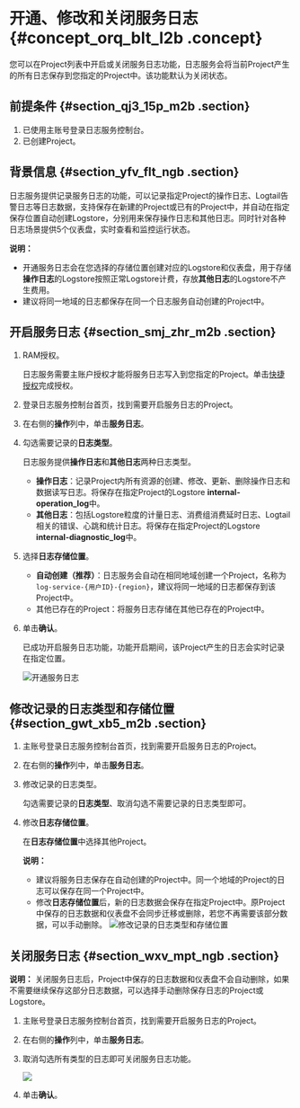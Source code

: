 # 开通、修改和关闭服务日志 {#concept_orq_blt_l2b .concept}

您可以在Project列表中开启或关闭服务日志功能，日志服务会将当前Project产生的所有日志保存到您指定的Project中。该功能默认为关闭状态。

## 前提条件 {#section_qj3_15p_m2b .section}

1.  已使用主账号登录日志服务控制台。
2.  已创建Project。

## 背景信息 {#section_yfv_flt_ngb .section}

日志服务提供记录服务日志的功能，可以记录指定Project的操作日志、Logtail告警日志等日志数据，支持保存在新建的Project或已有的Project中，并自动在指定保存位置自动创建Logstore，分别用来保存操作日志和其他日志。同时针对各种日志场景提供5个仪表盘，实时查看和监控运行状态。

**说明：** 

-   开通服务日志会在您选择的存储位置创建对应的Logstore和仪表盘，用于存储**操作日志**的Logstore按照正常Logstore计费，存放**其他日志**的Logstore不产生费用。
-   建议将同一地域的日志都保存在同一个日志服务自动创建的Project中。

## 开启服务日志 {#section_smj_zhr_m2b .section}

1.  RAM授权。

    日志服务需要主账户授权才能将服务日志写入到您指定的Project。单击[快捷授权](https://ram.console.aliyun.com/?spm=5176.2020520112.113.d3.559134c0e6iTZm#/role/authorize?request=%7B%22Requests%22:%20%7B%22request1%22:%20%7B%22RoleName%22:%20%22AliyunLogArchiveRole%22,%20%22TemplateId%22:%20%22Archive%22%7D%7D,%20%22ReturnUrl%22:%20%22https:%2F%2Fsls.console.aliyun.com%2F%22,%20%22Service%22:%20%22Log%22%7D)完成授权。

2.  登录日志服务控制台首页，找到需要开启服务日志的Project。
3.  在右侧的**操作**列中，单击**服务日志**。
4.  勾选需要记录的**日志类型**。

    日志服务提供**操作日志**和**其他日志**两种日志类型。

    -   **操作日志**：记录Project内所有资源的创建、修改、更新、删除操作日志和数据读写日志。将保存在指定Project的Logstore **internal-operation\_log**中。
    -   **其他日志**：包括Logstore粒度的计量日志、消费组消费延时日志、Logtail相关的错误、心跳和统计日志。将保存在指定Project的Logstore **internal-diagnostic\_log**中。
5.  选择**日志存储位置**。

    -   **自动创建（推荐）**：日志服务会自动在相同地域创建一个Project，名称为`log-service-{用户ID}-{region}`，建议将同一地域的日志都保存到该Project中。
    -   其他已存在的Project：将服务日志存储在其他已存在的Project中。
6.  单击**确认**。

    已成功开启服务日志功能，功能开启期间，该Project产生的日志会实时记录在指定位置。

    ![](images/7234_zh-CN.png "开通服务日志")


## 修改记录的日志类型和存储位置 {#section_gwt_xb5_m2b .section}

1.  主账号登录日志服务控制台首页，找到需要开启服务日志的Project。
2.  在右侧的**操作**列中，单击**服务日志**。
3.  修改记录的日志类型。

    勾选需要记录的**日志类型**、取消勾选不需要记录的日志类型即可。

4.  修改**日志存储位置**。

    在**日志存储位置**中选择其他Project。

    **说明：** 

    -   建议将服务日志保存在自动创建的Project中。同一个地域的Project的日志可以保存在同一个Project中。
    -   修改**日志存储位置**后，新的日志数据会保存在指定Project中。原Project中保存的日志数据和仪表盘不会同步迁移或删除，若您不再需要该部分数据，可以手动删除。
    ![](images/7235_zh-CN.png "修改记录的日志类型和存储位置")


## 关闭服务日志 {#section_wxv_mpt_ngb .section}

**说明：** 关闭服务日志后，Project中保存的日志数据和仪表盘不会自动删除，如果不需要继续保存这部分日志数据，可以选择手动删除保存日志的Project或Logstore。

1.  主账号登录日志服务控制台首页，找到需要开启服务日志的Project。
2.  在右侧的**操作**列中，单击**服务日志**。
3.  取消勾选所有类型的日志即可关闭服务日志功能。

    ![](http://static-aliyun-doc.oss-cn-hangzhou.aliyuncs.com/assets/img/15869/154821292610092_zh-CN.png)

4.  单击**确认**。

